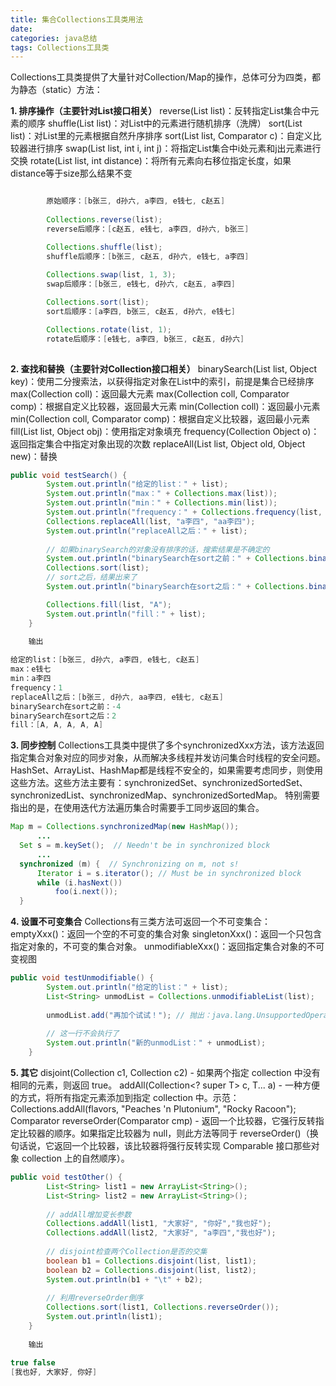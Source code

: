 ```yaml
---
title: 集合Collections工具类用法
date: 
categories: java总结
tags: Collections工具类
---
```

Collections工具类提供了大量针对Collection/Map的操作，总体可分为四类，都为静态（static）方法：
<!-- more -->
**1. 排序操作（主要针对List接口相关）**
reverse(List list)：反转指定List集合中元素的顺序
shuffle(List list)：对List中的元素进行随机排序（洗牌）
sort(List list)：对List里的元素根据自然升序排序
sort(List list, Comparator c)：自定义比较器进行排序
swap(List list, int i, int j)：将指定List集合中i处元素和j出元素进行交换
rotate(List list, int distance)：将所有元素向右移位指定长度，如果distance等于size那么结果不变
``` java

        原始顺序：[b张三, d孙六, a李四, e钱七, c赵五]
        
        Collections.reverse(list);
        reverse后顺序：[c赵五, e钱七, a李四, d孙六, b张三]

        Collections.shuffle(list);
        shuffle后顺序：[b张三, c赵五, d孙六, e钱七, a李四]
        
        Collections.swap(list, 1, 3);
        swap后顺序：[b张三, e钱七, d孙六, c赵五, a李四]

        Collections.sort(list);
        sort后顺序：[a李四, b张三, c赵五, d孙六, e钱七]

        Collections.rotate(list, 1);
        rotate后顺序：[e钱七, a李四, b张三, c赵五, d孙六]
    
```
**2. 查找和替换（主要针对Collection接口相关）**
binarySearch(List list, Object key)：使用二分搜索法，以获得指定对象在List中的索引，前提是集合已经排序
max(Collection coll)：返回最大元素
max(Collection coll, Comparator comp)：根据自定义比较器，返回最大元素
min(Collection coll)：返回最小元素
min(Collection coll, Comparator comp)：根据自定义比较器，返回最小元素
fill(List list, Object obj)：使用指定对象填充
frequency(Collection Object o)：返回指定集合中指定对象出现的次数
replaceAll(List list, Object old, Object new)：替换
``` java
public void testSearch() {
        System.out.println("给定的list：" + list);
        System.out.println("max：" + Collections.max(list));
        System.out.println("min：" + Collections.min(list));
        System.out.println("frequency：" + Collections.frequency(list, "a李四"));
        Collections.replaceAll(list, "a李四", "aa李四");
        System.out.println("replaceAll之后：" + list);
        
        // 如果binarySearch的对象没有排序的话，搜索结果是不确定的
        System.out.println("binarySearch在sort之前：" + Collections.binarySearch(list, "c赵五"));
        Collections.sort(list);
        // sort之后，结果出来了
        System.out.println("binarySearch在sort之后：" + Collections.binarySearch(list, "c赵五"));

        Collections.fill(list, "A");
        System.out.println("fill：" + list);
    }
	
	输出

给定的list：[b张三, d孙六, a李四, e钱七, c赵五]
max：e钱七
min：a李四
frequency：1
replaceAll之后：[b张三, d孙六, aa李四, e钱七, c赵五]
binarySearch在sort之前：-4
binarySearch在sort之后：2
fill：[A, A, A, A, A]
```
**3. 同步控制**
Collections工具类中提供了多个synchronizedXxx方法，该方法返回指定集合对象对应的同步对象，从而解决多线程并发访问集合时线程的安全问题。HashSet、ArrayList、HashMap都是线程不安全的，如果需要考虑同步，则使用这些方法。这些方法主要有：synchronizedSet、synchronizedSortedSet、synchronizedList、synchronizedMap、synchronizedSortedMap。
特别需要指出的是，在使用迭代方法遍历集合时需要手工同步返回的集合。
``` java
Map m = Collections.synchronizedMap(new HashMap());
      ...
  Set s = m.keySet();  // Needn't be in synchronized block
      ...
  synchronized (m) {  // Synchronizing on m, not s!
      Iterator i = s.iterator(); // Must be in synchronized block
      while (i.hasNext())
          foo(i.next());
  }
```
**4. 设置不可变集合**
Collections有三类方法可返回一个不可变集合：
emptyXxx()：返回一个空的不可变的集合对象
singletonXxx()：返回一个只包含指定对象的，不可变的集合对象。
unmodifiableXxx()：返回指定集合对象的不可变视图
``` java
public void testUnmodifiable() {
        System.out.println("给定的list：" + list);
        List<String> unmodList = Collections.unmodifiableList(list);
        
        unmodList.add("再加个试试！"); // 抛出：java.lang.UnsupportedOperationException
        
        // 这一行不会执行了
        System.out.println("新的unmodList：" + unmodList);
    }
```
**5. 其它**
disjoint(Collection<?> c1, Collection<?> c2) - 如果两个指定 collection 中没有相同的元素，则返回 true。
addAll(Collection<? super T> c, T... a) - 一种方便的方式，将所有指定元素添加到指定 collection 中。示范： 
Collections.addAll(flavors, "Peaches 'n Plutonium", "Rocky Racoon");
Comparator<T> reverseOrder(Comparator<T> cmp) - 返回一个比较器，它强行反转指定比较器的顺序。如果指定比较器为 null，则此方法等同于 reverseOrder()（换句话说，它返回一个比较器，该比较器将强行反转实现 Comparable 接口那些对象 collection 上的自然顺序）。
``` java
public void testOther() {
        List<String> list1 = new ArrayList<String>();
        List<String> list2 = new ArrayList<String>();
        
        // addAll增加变长参数
        Collections.addAll(list1, "大家好", "你好","我也好");
        Collections.addAll(list2, "大家好", "a李四","我也好");
        
        // disjoint检查两个Collection是否的交集
        boolean b1 = Collections.disjoint(list, list1);
        boolean b2 = Collections.disjoint(list, list2);
        System.out.println(b1 + "\t" + b2);
        
        // 利用reverseOrder倒序
        Collections.sort(list1, Collections.reverseOrder());
        System.out.println(list1);
    }
	
	输出

true false
[我也好, 大家好, 你好]
```
